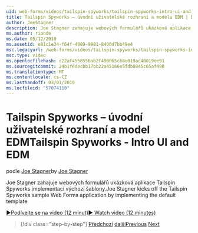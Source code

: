 ```yaml
---
uid: web-forms/videos/tailspin-spyworks/tailspin-spyworks-intro-ui-and-edm
title: Tailspin Spyworks – úvodní uživatelské rozhraní a modelu EDM | Dokumentace Microsoftu
author: JoeStagner
description: Joe Stagner zahajuje webových formulářů ukázková aplikace Tailspin Spyworks implementací výchozí šablony.
ms.author: riande
ms.date: 05/12/2010
ms.assetid: e81c1e34-f64f-4889-9981-8400d7bb49e4
msc.legacyurl: /web-forms/videos/tailspin-spyworks/tailspin-spyworks-intro-ui-and-edm
msc.type: video
ms.openlocfilehash: c22af4558556ab2f490065cb8e019ac40019ee91
ms.sourcegitcommit: 24b1f6decbb17bb22a45166e5fdb0845c65af498
ms.translationtype: MT
ms.contentlocale: cs-CZ
ms.lasthandoff: 03/01/2019
ms.locfileid: "57074110"
---
```

<a name="tailspin-spyworks---intro-ui-and-edm"></a><span data-ttu-id="991b1-103">Tailspin Spyworks – úvodní uživatelské rozhraní a model EDM</span><span class="sxs-lookup"><span data-stu-id="991b1-103">Tailspin Spyworks - Intro UI and EDM</span></span>
====================
<span data-ttu-id="991b1-104">podle [Joe Stagner](https://github.com/JoeStagner)</span><span class="sxs-lookup"><span data-stu-id="991b1-104">by [Joe Stagner](https://github.com/JoeStagner)</span></span>

<span data-ttu-id="991b1-105">Joe Stagner zahajuje webových formulářů ukázková aplikace Tailspin Spyworks implementací výchozí šablony.</span><span class="sxs-lookup"><span data-stu-id="991b1-105">Joe Stagner kicks off the Tailspin Spyworks sample Web Forms application by implementing the default template.</span></span>

[<span data-ttu-id="991b1-106">&#9654;Podívejte se na video (12 minut)</span><span class="sxs-lookup"><span data-stu-id="991b1-106">&#9654; Watch video (12 minutes)</span></span>](https://channel9.msdn.com/Blogs/ASP-NET-Site-Videos/tailspin-spyworks-intro-ui-and-edm)

> [!div class="step-by-step"]
> <span data-ttu-id="991b1-107">[Předchozí](tailspin-spyworks-implementing-and-using-the-also-purchased-control.md)
> [další](tailspin-spyworks-directory-organization.md)</span><span class="sxs-lookup"><span data-stu-id="991b1-107">[Previous](tailspin-spyworks-implementing-and-using-the-also-purchased-control.md)
[Next](tailspin-spyworks-directory-organization.md)</span></span>
